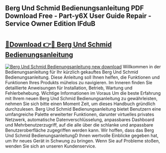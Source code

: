 ## Berg Und Schmid Bedienungsanleitung PDF Download Free - Part-y6X User Guide Repair - Service Owner Edition lFduB

# <h2><a href="http://df4w2u.blite.top/?on=Berg+Und+Schmid+Bedienungsanleitung">🔗Download 👉🔴 Berg Und Schmid Bedienungsanleitung</a></h2>

[![Berg Und Schmid Bedienungsanleitung new download](https://i.imgur.com/lujVjoI.png)](http://df4w2u.blite.top/?on=Berg+Und+Schmid+Bedienungsanleitung)
Willkommen in der Bedienungsanleitung für Ihr kürzlich gekauftes Berg Und Schmid Bedienungsanleitung. Diese Anleitung soll Ihnen helfen, die Funktionen und Funktionen Ihres Produkts mühelos zu navigieren. Im Inneren finden Sie detaillierte Anweisungen für Installation, Betrieb, Wartung und Fehlerbehebung. Wichtige Informationen im Voraus Um die beste Erfahrung mit Ihrem neuen Berg Und Schmid Bedienungsanleitung zu gewährleisten, nehmen Sie sich bitte einen Moment Zeit, um dieses Handbuch gründlich durchzulesen. Berg Und Schmid Bedienungsanleitung bietet Benutzern eine umfangreiche Palette erweiterter Funktionen, darunter virtuelles privates Netzwerk, automatische Datenverschlüsselung, anpassbares Dashboard und Mehrbenutzerzugriff, auf die alle über die schlanke und anpassbare Benutzeroberfläche zugegriffen werden kann. Wir hoffen, dass das Berg Und Schmid BedienungsanleitungD Ihnen wertvolle Einblicke gegeben hat, um Ihr neues Gerät in Schwung zu bringen. Wenn Sie auf Probleme stoßen, wenden Sie sich an unseren Kundenservice.
